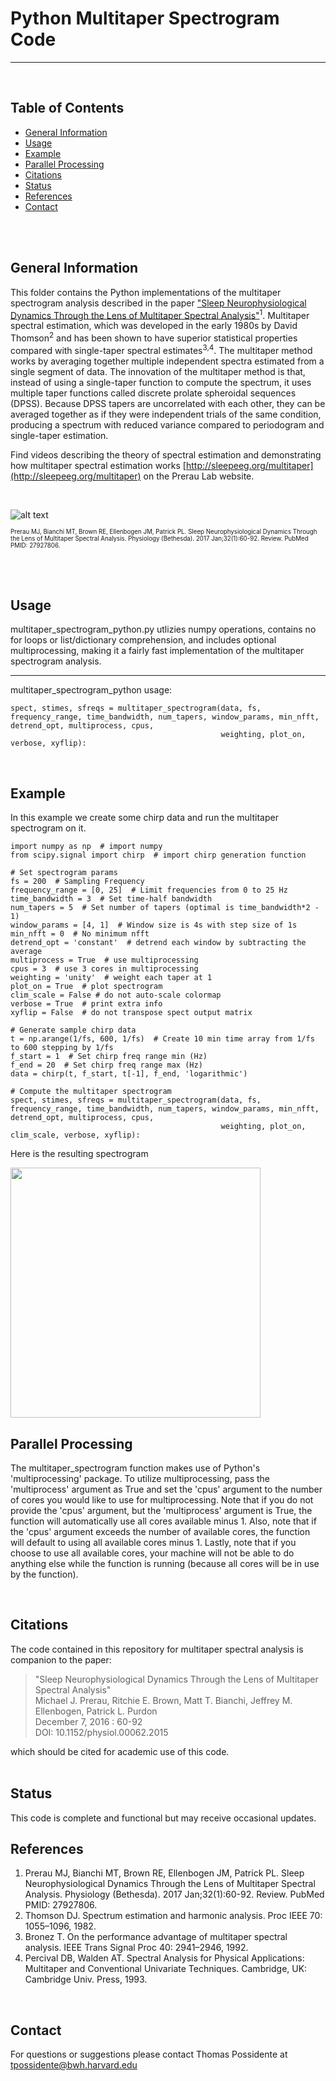# Python Multitaper Spectrogram Code
---

<br/>

## Table of Contents
* [General Information](#general-information)
* [Usage](#usage)
* [Example](#example)
* [Parallel Processing](#parallel-processing)
* [Citations](#citations)
* [Status](#status)
* [References](#references)
* [Contact](#contact)

<br/>
<br/>

## General Information 
This folder contains the Python implementations of the multitaper spectrogram analysis described in the paper ["Sleep Neurophysiological Dynamics Through the Lens of Multitaper Spectral Analysis"](https://prerau.bwh.harvard.edu/publications/Physiology_Bethesda_2017_Prerau.pdf)<sup>1</sup>. Multitaper spectral estimation, which was developed in the early 1980s by David Thomson<sup>2</sup> and has been shown to have superior statistical properties compared with single-taper spectral estimates<sup>3,4</sup>. The multitaper method works by averaging together multiple independent spectra estimated from a single segment of data. The innovation of the multitaper method is that, instead of using a single-taper function to compute the spectrum, it uses multiple taper functions called discrete prolate spheroidal sequences (DPSS). Because DPSS tapers are uncorrelated with each other, they can be averaged together as if they were independent trials of the same condition, producing a spectrum with reduced variance compared to periodogram and single-taper estimation. 

Find videos describing the theory of spectral estimation and demonstrating how multitaper spectral estimation works [http://sleepeeg.org/multitaper](http://sleepeeg.org/multitaper) on the Prerau Lab website. 

<br/>

![alt text](https://prerau.bwh.harvard.edu/images/multitaper_diagram.png)

<sup><sub>Prerau MJ, Bianchi MT, Brown RE, Ellenbogen JM, Patrick PL. Sleep Neurophysiological Dynamics Through the Lens of Multitaper Spectral Analysis. Physiology (Bethesda). 2017 Jan;32(1):60-92. Review. PubMed PMID: 27927806. </sup></sub>

<br/>
<br/>

## Usage
multitaper_spectrogram_python.py utlizies numpy operations, contains no for loops or list/dictionary comprehension, and includes optional multiprocessing, making it a fairly fast implementation of the multitaper spectrogram analysis.

---

multitaper_spectrogram_python usage:
```
spect, stimes, sfreqs = multitaper_spectrogram(data, fs, frequency_range, time_bandwidth, num_tapers, window_params, min_nfft, detrend_opt, multiprocess, cpus,
                                               weighting, plot_on, verbose, xyflip):
```

<br/>

## Example
In this example we create some chirp data and run the multitaper spectrogram on it.
```
import numpy as np  # import numpy
from scipy.signal import chirp  # import chirp generation function

# Set spectrogram params
fs = 200  # Sampling Frequency
frequency_range = [0, 25]  # Limit frequencies from 0 to 25 Hz
time_bandwidth = 3  # Set time-half bandwidth
num_tapers = 5  # Set number of tapers (optimal is time_bandwidth*2 - 1)
window_params = [4, 1]  # Window size is 4s with step size of 1s
min_nfft = 0  # No minimum nfft
detrend_opt = 'constant'  # detrend each window by subtracting the average
multiprocess = True  # use multiprocessing
cpus = 3  # use 3 cores in multiprocessing
weighting = 'unity'  # weight each taper at 1
plot_on = True  # plot spectrogram
clim_scale = False # do not auto-scale colormap
verbose = True  # print extra info
xyflip = False  # do not transpose spect output matrix

# Generate sample chirp data
t = np.arange(1/fs, 600, 1/fs)  # Create 10 min time array from 1/fs to 600 stepping by 1/fs
f_start = 1  # Set chirp freq range min (Hz)
f_end = 20  # Set chirp freq range max (Hz)
data = chirp(t, f_start, t[-1], f_end, 'logarithmic')

# Compute the multitaper spectrogram
spect, stimes, sfreqs = multitaper_spectrogram(data, fs, frequency_range, time_bandwidth, num_tapers, window_params, min_nfft, detrend_opt, multiprocess, cpus,
                                               weighting, plot_on, clim_scale, verbose, xyflip):
```
Here is the resulting spectrogram

<img src="https://prerau.bwh.harvard.edu/images/chirp_python.png" width="400">

<br/>

## Parallel Processing
The multitaper_spectrogram function makes use of Python's 'multiprocessing' package. To utilize multiprocessing, pass the 'multiprocess' argument as True and set the 'cpus' argument to the number of cores you would like to use for multiprocessing. Note that if you do not provide the 'cpus' argument, but the 'multiprocess' argument is True, the function will automatically use all cores available minus 1. Also, note that if the 'cpus' argument exceeds the number of available cores, the function will default to using all available cores minus 1. Lastly, note that if you choose to use all available cores, your machine will not be able to do anything else while the function is running (because all cores will be in use by the function).

<br/>

## Citations
The code contained in this repository for multitaper spectral analysis is companion to the paper:  
> "Sleep Neurophysiological Dynamics Through the Lens of Multitaper Spectral Analysis"  
>   Michael J. Prerau, Ritchie E. Brown, Matt T. Bianchi, Jeffrey M. Ellenbogen, Patrick L. Purdon  
>    December 7, 2016 : 60-92  
>    DOI: 10.1152/physiol.00062.2015  

which should be cited for academic use of this code.  
<br/>

## Status 
This code is complete and functional but may receive occasional updates. 
<br/>

## References
1. Prerau MJ, Bianchi MT, Brown RE, Ellenbogen JM, Patrick PL. Sleep Neurophysiological Dynamics Through the Lens of Multitaper Spectral Analysis. Physiology (Bethesda). 2017 Jan;32(1):60-92. Review. PubMed PMID: 27927806.
2. Thomson DJ. Spectrum estimation and harmonic analysis. Proc IEEE 70: 1055–1096, 1982.
3. Bronez T. On the performance advantage of multitaper spectral analysis. IEEE Trans Signal Proc 40: 2941–2946, 1992.
4. Percival DB, Walden AT. Spectral Analysis for Physical Applications: Multitaper and Conventional Univariate Techniques. Cambridge, UK: Cambridge Univ. Press, 1993.
<br/>

## Contact
For questions or suggestions please contact Thomas Possidente at tpossidente@bwh.harvard.edu
<br/>

